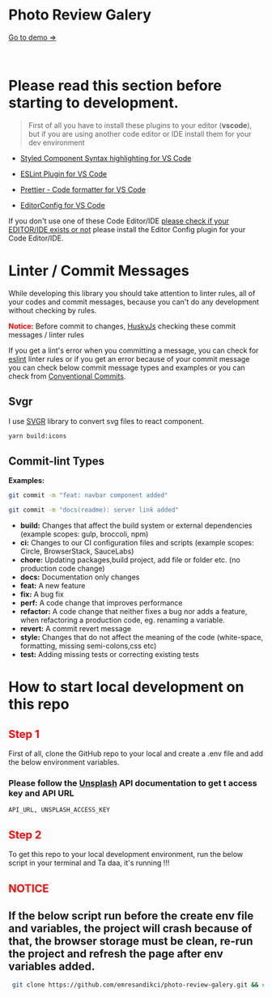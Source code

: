 # Photo Review Galery

[Go to demo =>](#)

<br/>

# Please read this section before starting to development.

> First of all you have to install these plugins to your editor (**vscode**), but if you are using another code editor or IDE install them for your dev environment

- [Styled Component Syntax highlighting for VS Code](https://marketplace.visualstudio.com/items?itemName=jpoissonnier.vscode-styled-components)

- [ESLint Plugin for VS Code](https://marketplace.visualstudio.com/items?itemName=dbaeumer.vscode-eslint)

- [Prettier - Code formatter for VS Code](https://marketplace.visualstudio.com/items?itemName=esbenp.prettier-vscode)

- [EditorConfig for VS Code](https://marketplace.visualstudio.com/items?itemName=EditorConfig.EditorConfig)

If you don't use one of these Code Editor/IDE [please check if your EDITOR/IDE exists or not](https://editorconfig.org/#download) please install the Editor Config plugin for your Code Editor/IDE.

# Linter / Commit Messages

While developing this library you should take attention to linter rules, all of your codes and commit messages, because you can't do any development without checking by rules.

<span style="color:red;">**Notice:**</span> Before commit to changes, [HuskyJs](https://github.com/typicode/husky) checking these commit messages / linter rules

If you get a lint's error when you committing a message, you can check for [eslint](https://eslint.org/docs/user-guide/getting-started) linter rules or if you get an error because of your commit message you can check below commit message types and examples or you can check from [Conventional Commits](https://www.conventionalcommits.org/en/v1.0.0/).

## Svgr

I use [SVGR](https://react-svgr.com/) library to convert svg files to react component.

```bash
yarn build:icons
```

## **Commit-lint Types**

**Examples:**

```bash
git commit -m "feat: navbar component added"
```

```bash
git commit -m "docs(readme): server link added"
```

- **build:** Changes that affect the build system or external dependencies (example scopes: gulp, broccoli, npm)
- **ci:** Changes to our CI configuration files and scripts (example scopes: Circle, BrowserStack, SauceLabs)
- **chore:** Updating packages,build project, add file or folder etc. (no production code change)
- **docs:** Documentation only changes
- **feat:** A new feature
- **fix:** A bug fix
- **perf:** A code change that improves performance
- **refactor:** A code change that neither fixes a bug nor adds a feature, when refactoring a production code, eg. renaming a variable.
- **revert:** A commit revert message
- **style:** Changes that do not affect the meaning of the code (white-space, formatting, missing semi-colons,css etc)
- **test:** Adding missing tests or correcting existing tests

#

# How to start local development on this repo

## <span style="color:red;">Step 1</span>

First of all, clone the GitHub repo to your local and create a .env file and add the below environment variables.

### Please follow the [Unsplash](https://unsplash.com/documentation) API documentation to get t access key and API URL

```
API_URL, UNSPLASH_ACCESS_KEY
```

## <span style="color:red;">Step 2</span>

To get this repo to your local development environment, run the below script in your terminal and Ta daa, it's running !!!

## <span style="color:red;">NOTICE</span>

## If the below script run before the create env file and variables, the project will crash because of that, the browser storage must be clean, re-run the project and refresh the page after env variables added.

```bash
 git clone https://github.com/emresandikci/photo-review-galery.git && cd photo-review-galery && yarn install && yarn prepare && yarn dev
```
